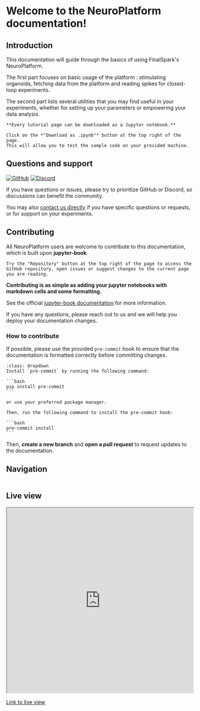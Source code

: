 # Welcome to the NeuroPlatform documentation!

## Introduction

This documentation will guide through the basics of using FinalSpark's NeuroPlatform.

The first part focuses on basic usage of the platform : stimulating organoids, fetching data from the platform and reading spikes for closed-loop experiments.

The second part lists several utilities that you may find useful in your experiments, whether for setting up your parameters or empowering your data analysis.

```{hint}
**Every tutorial page can be downloaded as a Jupyter notebook.**

Click on the *"Download as .ipynb"* button at the top right of the page.
This will allow you to test the sample code on your provided machine.
```

## Questions and support

[![GitHub](https://img.shields.io/badge/GitHub-181717?style=for-the-badge&logo=github&logoColor=white)](https://github.com/FinalSpark-np/np-docs/issues)
[![Discord](https://img.shields.io/badge/Discord-5865F2?style=for-the-badge&logo=discord&logoColor=white)](https://discord.gg/edPetHUYtx)

If you have questions or issues, please try to prioritize GitHub or Discord, so discussions can benefit the community.

You may also [contact us directly](https://finalspark.com/team/) if you have specific questions or requests, or for support on your experiments.

## Contributing

All NeuroPlatform users are welcome to contribute to this documentation, which is built upon **jupyter-book**.

```{hint}
Try the "Repository" button at the top right of the page to access the GitHub repository, open issues or suggest changes to the current page you are reading.
```

**Contributing is as simple as adding your jupyter notebooks with markdown cells and some formatting.**

See the official [jupyter-book documentation](https://jupyterbook.org/en/stable/file-types/notebooks.html) for more information.

If you have any questions, please reach out to us and we will help you deploy your documentation changes.

### How to contribute

If possible, please use the provided `pre-commit` hook to ensure that the documentation is formatted correctly before committing changes.

````{admonition} Installing pre-commit
:class: dropdown
Install `pre-commit` by running the following command:

```bash
pip install pre-commit
```

or use your preferred package manager.

Then, run the following command to install the pre-commit hook:

```bash
pre-commit install
```
````

Then, **create a new branch** and **open a pull request** to request updates to the documentation.

## Navigation

```{tableofcontents}

```

## Live view

<iframe src="https://livemea.finalspark.com/live" width="100%" height="500px"></iframe>

[Link to live view](https://finalspark.com/live/)
